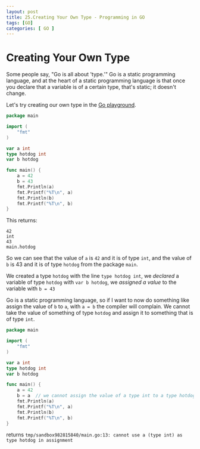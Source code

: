 ```yaml
---
layout: post
title: 25.Creating Your Own Type - Programming in GO
tags: [GO]
categories: [ GO ]
---
```


#  Creating Your Own Type

Some people say, "Go is all about 'type.'" Go is a static programming language, and at the heart of a static programming language is that once you declare that a variable is of a certain type, that's static; it doesn't change.  
   
  
Let's try creating our own type in the [Go playground](https://play.golang.org/p/9Gv-WWADVj).

```go
package main

import (
	"fmt"
)

var a int
type hotdog int
var b hotdog

func main() {
	a = 42
	b = 43
	fmt.Println(a)
	fmt.Printf("%T\n", a)
	fmt.Println(b)
	fmt.Printf("%T\n", b)
}
```
This returns:
```
42
int
43
main.hotdog
```
So we can see that the value of `a` is `42` and it is of type `int`, and the value of `b` is 43 and it is of type `hotdog` from the package `main`.  
  
We created a type `hotdog` with the line `type hotdog int`, we _declared_ a variable of type `hotdog` with `var b hotdog`, we _assigned a value_ to the variable with `b = 43`  
  
Go is a static programming language, so if I want to now do something like assign the value of `b` to `a`, with `a = b` the compiler will complain. We cannot take the value of something of type `hotdog` and assign it to something that is of type `int`.  
  
```go
package main

import (
	"fmt"
)

var a int
type hotdog int
var b hotdog

func main() {
	a = 42
	b = a  // we cannot assign the value of a type int to a type hotdog
	fmt.Println(a)
	fmt.Printf("%T\n", a)
	fmt.Println(b)
	fmt.Printf("%T\n", b)
}
```
returns
`tmp/sandbox982815840/main.go:13: cannot use a (type int) as type hotdog in assignment`  
  
